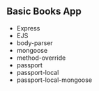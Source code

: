 ## Basic Books App

* Express
* EJS
* body-parser
* mongoose
* method-override
* passport
* passport-local
* passport-local-mongoose
